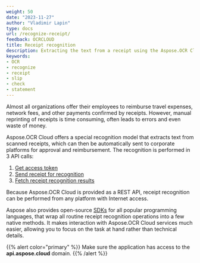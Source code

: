 ```yaml
---
weight: 50
date: "2023-11-27"
author: "Vladimir Lapin"
type: docs
url: /recognize-receipt/
feedback: OCRCLOUD
title: Receipt recognition
description: Extracting the text from a receipt using the Aspose.OCR Cloud API.
keywords:
- OCR
- recognize
- receipt
- slip
- check
- statement
---
```


Almost all organizations offer their employees to reimburse travel expenses, network fees, and other payments confirmed by receipts. However, manual reprinting of receipts is time consuming, often leads to errors and even waste of money.

Aspose.OCR Cloud offers a special recognition model that extracts text from scanned receipts, which can then be automatically sent to corporate platforms for approval and reimbursement. The recognition is performed in 3 API calls:

1. [Get access token](/ocr/authorization/)
2. [Send receipt for recognition](/ocr/send-receipt-for-recognition/)
3. [Fetch receipt recognition results](/ocr/fetch-receipt-recognition-result/)

Because Aspose.OCR Cloud is provided as a REST API, receipt recognition can be performed from any platform with Internet access.

Aspose also provides open-source [SDKs](/ocr/receipt-recognition-sdk/) for all popular programming languages, that wrap all routine receipt recognition operations into a few native methods. It makes interaction with Aspose.OCR Cloud services much easier, allowing you to focus on the task at hand rather than technical details.

{{% alert color="primary" %}}
Make sure the application has access to the **api.aspose.cloud** domain.
{{% /alert %}}
